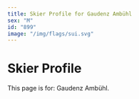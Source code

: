 ```yaml
---
title: Skier Profile for Gaudenz Ambühl
sex: "M"
id: "899"
image: "/img/flags/sui.svg" 
---
```


# Skier Profile

This page is for: Gaudenz Ambühl.
    